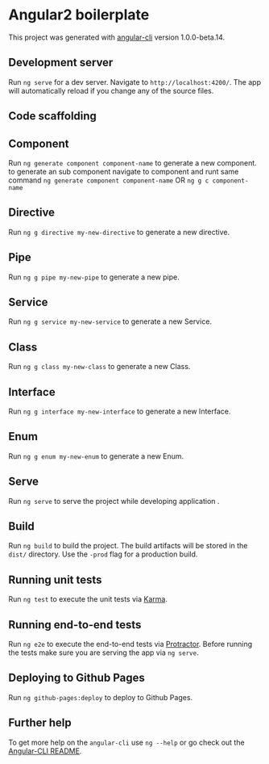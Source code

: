 # Angular2 boilerplate

This project was generated with [angular-cli](https://github.com/angular/angular-cli) version 1.0.0-beta.14.


## Development server
Run `ng serve` for a dev server. Navigate to `http://localhost:4200/`. The app will automatically reload if you change any of the source files.

## Code scaffolding

## Component

Run `ng generate component component-name` to generate a new component. to generate an sub component navigate to component and runt same command `ng generate component component-name` OR `ng g c component-name` 

## Directive

Run `ng g directive my-new-directive` to generate a new directive. 

## Pipe

Run `ng g pipe my-new-pipe` to generate a new pipe. 

## Service

Run `ng g service my-new-service` to generate a new Service. 

## Class

Run `ng g class my-new-class` to generate a new Class. 

## Interface

Run `ng g interface my-new-interface` to generate a new Interface.

## Enum

Run `ng g enum my-new-enum` to generate a new Enum.  

## Serve

Run `ng serve` to serve the project while developing application . 


## Build

Run `ng build` to build the project. The build artifacts will be stored in the `dist/` directory. Use the `-prod` flag for a production build.

## Running unit tests

Run `ng test` to execute the unit tests via [Karma](https://karma-runner.github.io).

## Running end-to-end tests

Run `ng e2e` to execute the end-to-end tests via [Protractor](http://www.protractortest.org/). 
Before running the tests make sure you are serving the app via `ng serve`.

## Deploying to Github Pages

Run `ng github-pages:deploy` to deploy to Github Pages.

## Further help

To get more help on the `angular-cli` use `ng --help` or go check out the [Angular-CLI README](https://github.com/angular/angular-cli/blob/master/README.md).
